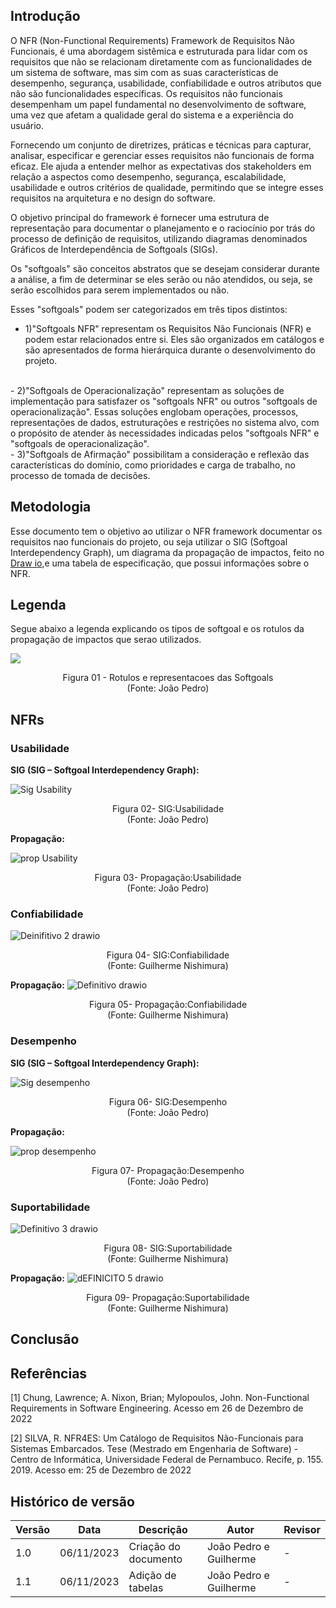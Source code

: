 ## Introdução

O NFR (Non-Functional Requirements) Framework de Requisitos Não Funcionais, é uma abordagem sistêmica e estruturada para lidar com os requisitos que não se relacionam diretamente com as funcionalidades de um sistema de software, mas sim com as suas características de desempenho, segurança, usabilidade, confiabilidade e outros atributos que não são funcionalidades específicas. Os requisitos não funcionais desempenham um papel fundamental no desenvolvimento de software, uma vez que afetam a qualidade geral do sistema e a experiência do usuário.

Fornecendo um conjunto de diretrizes, práticas e técnicas para capturar, analisar, especificar e gerenciar esses requisitos não funcionais de forma eficaz. Ele ajuda a entender melhor as expectativas dos stakeholders em relação a aspectos como desempenho, segurança, escalabilidade, usabilidade e outros critérios de qualidade, permitindo que se integre esses requisitos na arquitetura e no design do software.

O objetivo principal do framework é fornecer uma estrutura de representação para documentar o planejamento e o raciocínio por trás do processo de definição de requisitos, utilizando diagramas denominados Gráficos de Interdependência de Softgoals (SIGs).

Os "softgoals" são conceitos abstratos que se desejam considerar durante a análise, a fim de determinar se eles serão ou não atendidos, ou seja, se serão escolhidos para serem implementados ou não.

Esses "softgoals" podem ser categorizados em três tipos distintos:

- 1)"Softgoals NFR" representam os Requisitos Não Funcionais (NFR) e podem estar relacionados entre si. Eles são organizados em catálogos e são apresentados de forma hierárquica durante o desenvolvimento do projeto.
</br>
- 2)"Softgoals de Operacionalização" representam as soluções de implementação para satisfazer os "softgoals NFR" ou outros "softgoals de operacionalização". Essas soluções englobam operações, processos, representações de dados, estruturações e restrições no sistema alvo, com o propósito de atender às necessidades indicadas pelos "softgoals NFR" e "softgoals de operacionalização".
</br>
- 3)"Softgoals de Afirmação" possibilitam a consideração e reflexão das características do domínio, como prioridades e carga de trabalho, no processo de tomada de decisões.

## Metodologia

Esse documento tem o objetivo ao utilizar o  NFR framework  documentar os requisitos nao funcionais do projeto, ou seja utilizar o SIG (Softgoal Interdependency Graph), um diagrama da propagação de impactos,  feito no [Draw io](https://www.google.com/url?sa=t&rct=j&q=&esrc=s&source=web&cd=&cad=rja&uact=8&ved=2ahUKEwi38-7O4q2CAxWblJUCHQdoBtUQFnoECA0QAQ&url=https%3A%2F%2Fapp.diagrams.net%2F&usg=AOvVaw28S23h4_WI8toant9FYDpi&opi=89978449),e uma tabela de especificação, que possui informações sobre o NFR.

## Legenda

Segue abaixo a legenda explicando os tipos de softgoal e os rotulos da propagação de impactos que serao utilizados.

![](/docs/assets/legenda.png)

<p align="center">
Figura 01 - Rotulos e representacoes das Softgoals<br>
(Fonte: João Pedro)
</p>

## NFRs


### Usabilidade

**SIG  (SIG – Softgoal Interdependency Graph):**

![Sig Usability](/docs/assets/sig-usabilidade.png)

<p align="center">
Figura 02- SIG:Usabilidade<br>
(Fonte: João Pedro)
</p>

**Propagação:**

![prop Usability](/docs/assets/propagacao_usability.png)

<p align="center">
Figura 03- Propagação:Usabilidade<br>
(Fonte: João Pedro)
</p>

### Confiabilidade

![Deinifitivo 2 drawio](https://github.com/Requisitos-de-Software/2023.2-DETRAN/assets/78215376/bf2d4c1c-b76d-4ccd-8da5-663fb9b5ffbb)

<p align="center">
Figura 04- SIG:Confiabilidade<br>
(Fonte: Guilherme Nishimura)
</p>

**Propagação:**
![Definitivo drawio](https://github.com/Requisitos-de-Software/2023.2-DETRAN/assets/78215376/af22fe17-06c8-4703-a89b-ee142b6f00b9)

<p align="center">
Figura 05- Propagação:Confiabilidade<br>
(Fonte: Guilherme Nishimura)
</p>

### Desempenho

**SIG  (SIG – Softgoal Interdependency Graph):**

![Sig desempenho](/docs/assets/sig_desempenho.png)

<p align="center">
Figura 06- SIG:Desempenho<br>
(Fonte: João Pedro)
</p>

**Propagação:**

![prop desempenho](/docs/assets/prop_desempenho.png)

<p align="center">
Figura 07- Propagação:Desempenho<br>
(Fonte: João Pedro)
</p>

### Suportabilidade

![Definitivo 3 drawio](https://github.com/Requisitos-de-Software/2023.2-DETRAN/assets/78215376/c2ba4b8b-7374-4501-a15c-a9f83310a3b3)

<p align="center">
Figura 08- SIG:Suportabilidade<br>
(Fonte: Guilherme Nishimura)
</p>

**Propagação:**
![dEFINICITO 5 drawio](https://github.com/Requisitos-de-Software/2023.2-DETRAN/assets/78215376/8ed4426f-de7a-4142-8b97-4882045f339c)

<p align="center">
Figura 09- Propagação:Suportabilidade<br>
(Fonte: Guilherme Nishimura)
</p>

## Conclusão
## Referências
[1] Chung, Lawrence; A. Nixon, Brian; Mylopoulos, John. Non-Functional Requirements in Software Engineering. Acesso em 26 de Dezembro de 2022

[2] SILVA, R. NFR4ES: Um Catálogo de Requisitos Não-Funcionais para Sistemas Embarcados. Tese (Mestrado em Engenharia de Software) - Centro de Informática, Universidade Federal de Pernambuco. Recife, p. 155. 2019. Acesso em: 25 de Dezembro de 2022

## Histórico de versão

| Versão | Data       | Descrição            | Autor              | Revisor             |
| ------ | ---------- | -------------------- | ------------------ | ------------------- |
| 1.0 | 06/11/2023 | Criação do documento | João Pedro e Guilherme | - |
| 1.1 | 06/11/2023 | Adição de tabelas | João Pedro e Guilherme | - |
